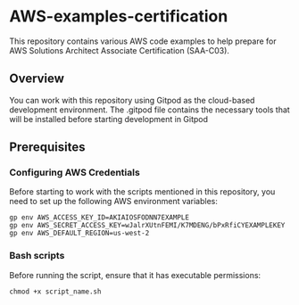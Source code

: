 # AWS-examples-certification

This repository contains various AWS code examples to help prepare for AWS Solutions Architect Associate Certification (SAA-C03).

## Overview
<!-- https://www.gitpod.io/docs/introduction/getting-started  -->
You can work with this repository using Gitpod as the cloud-based development environment.
The .gitpod file contains the necessary tools that will be installed before starting development in Gitpod

## Prerequisites

### Configuring AWS Credentials
Before starting to work with the scripts mentioned in this repository, you need to set up the following AWS environment variables:
```
gp env AWS_ACCESS_KEY_ID=AKIAIOSFODNN7EXAMPLE 
gp env AWS_SECRET_ACCESS_KEY=wJalrXUtnFEMI/K7MDENG/bPxRfiCYEXAMPLEKEY 
gp env AWS_DEFAULT_REGION=us-west-2 
```

### Bash scripts
Before running the script, ensure that it has executable permissions:
```
chmod +x script_name.sh
```
